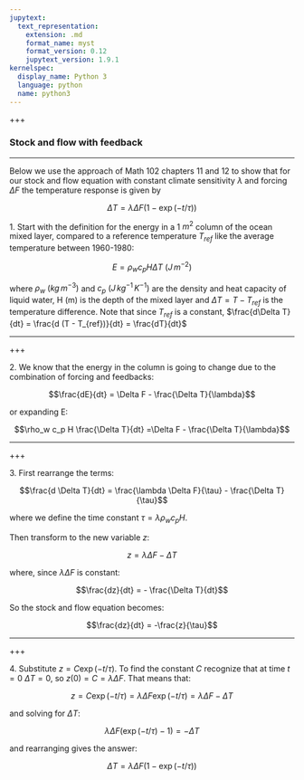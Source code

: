 ```yaml
---
jupytext:
  text_representation:
    extension: .md
    format_name: myst
    format_version: 0.12
    jupytext_version: 1.9.1
kernelspec:
  display_name: Python 3
  language: python
  name: python3
---
```



+++

### Stock and flow with feedback

---

Below we use the approach of Math 102 chapters 11 and 12 to show that for our stock and flow equation with
constant climate sensitivity $\lambda$ and forcing $\Delta F$ the temperature response is given by

$$\Delta T = \lambda \Delta F \left (1 - \exp (-t/\tau ) \right )$$

1\.  Start with the definition for the energy in a 1 $m^2$ column of the ocean mixed layer, compared to a reference
temperature $T_{ref}$ like the average temperature between 1960-1980:

$$E = \rho_w c_p H \Delta T\ (J\,m^{-2})$$

where $\rho_w\ (kg\,m^{-3})$ and $c_p\ (J\,kg^{-1}\,K^{-1})$ are the density and heat capacity of liquid
water, H (m) is the depth of the mixed layer and $\Delta T = T - T_{ref}$ is the temperature difference.  Note that
since $T_{ref}$ is a constant, $\frac{d\Delta T}{dt} = \frac{d (T - T_{ref})}{dt} = \frac{dT}{dt}$

---

+++

2\. We know that the energy in the column is going to change due to the combination of forcing and feedbacks:

$$\frac{dE}{dt} = \Delta F - \frac{\Delta T}{\lambda}$$

or expanding E:

$$\rho_w c_p H \frac{\Delta T}{dt} =\Delta F - \frac{\Delta T}{\lambda}$$

---

+++

3\. First rearrange the terms:

$$\frac{d \Delta T}{dt} = \frac{\lambda \Delta F}{\tau} - \frac{\Delta T}{\tau}$$

where we define the time constant $\tau = \lambda \rho_w c_p H$.

Then transform to the new variable $z$:

$$z = \lambda \Delta F - \Delta T$$  

where, since $\lambda \Delta F$ is constant:

$$\frac{dz}{dt} = - \frac{\Delta T}{dt}$$

So the stock and flow equation becomes:

$$\frac{dz}{dt} = -\frac{z}{\tau}$$

---

+++

4\. Substitute $z = C \exp(-t/\tau)$.   To find the constant $C$ recognize
that at time $t=0$ $\Delta T = 0$, so $z(0) = C = \lambda \Delta F$.   That means that:

$$z = C \exp(-t/\tau) = \lambda \Delta F \exp (-t/\tau) = \lambda \Delta F - \Delta T$$

and solving for $\Delta T$:

$$ \lambda \Delta F \left ( \exp (-t/\tau) - 1 \right ) = - \Delta T$$

and rearranging gives the answer:


$$ \Delta T = \lambda \Delta F \left (1 - \exp (-t/\tau) \right ) $$


